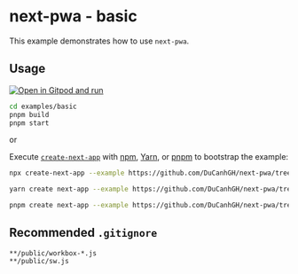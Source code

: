 # next-pwa - basic

This example demonstrates how to use `next-pwa`.

## Usage

[![Open in Gitpod and run](https://img.shields.io/badge/Open%20In-Gitpod.io-%231966D2?style=for-the-badge&logo=gitpod)](https://gitpod.io/#https://github.com/Azaeres/etherion-lab/)

```bash
cd examples/basic
pnpm build
pnpm start
```

or

Execute [`create-next-app`](https://github.com/vercel/next.js/tree/canary/packages/create-next-app) with [npm](https://docs.npmjs.com/cli/init), [Yarn](https://yarnpkg.com/lang/en/docs/cli/create/), or [pnpm](https://pnpm.io) to bootstrap the example:

```bash
npx create-next-app --example https://github.com/DuCanhGH/next-pwa/tree/master/examples/basic basic-app
```

```bash
yarn create next-app --example https://github.com/DuCanhGH/next-pwa/tree/master/examples/basic basic-app
```

```bash
pnpm create next-app --example https://github.com/DuCanhGH/next-pwa/tree/master/examples/basic basic-app
```

## Recommended `.gitignore`

```gitignore
**/public/workbox-*.js
**/public/sw.js
```
